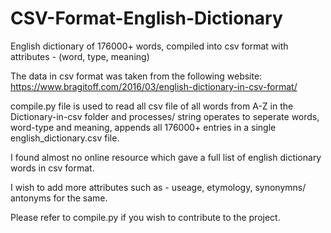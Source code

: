 # CSV-Format-English-Dictionary
English dictionary of 176000+ words, compiled into csv format with attributes - (word, type, meaning)

The data in csv format was taken from the following website:
https://www.bragitoff.com/2016/03/english-dictionary-in-csv-format/


compile.py file is used to read all csv file of all words from A-Z in the
Dictionary-in-csv folder and processes/ string operates to seperate words,
word-type and meaning, appends all 176000+ entries in a single 
english_dictionary.csv file. 

I found almost no online resource which gave a full list of english 
dictionary words in csv format.

I wish to add more attributes such as - useage, etymology, synonymns/ antonyms for the same.

Please refer to compile.py if you wish to contribute to the project.